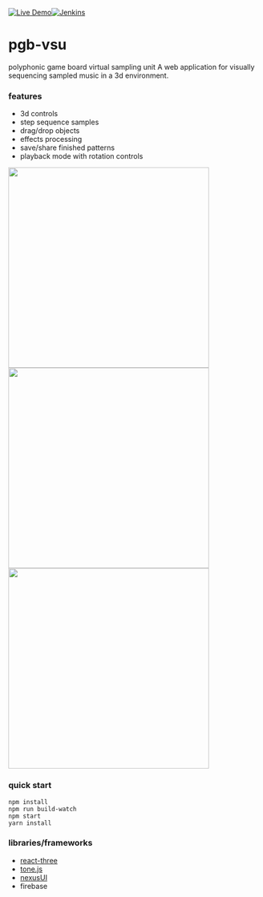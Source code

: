[![Live Demo](https://img.shields.io/badge/demo-online-green.svg)](http://pgb-vsu.club)[![Jenkins](https://img.shields.io/github/license/mashape/apistatus.svg)](https://github.com/anniejiwon/PGB/blob/master/LICENSE)

# pgb-vsu

polyphonic game board virtual sampling unit
A web application for visually sequencing sampled music in a 3d environment. 

### features

* 3d controls 
* step sequence samples
* drag/drop objects
* effects processing 
* save/share finished patterns
* playback mode with rotation controls

<img src="https://github.com/anniejiwon/PGB/raw/master/public/images/screenshot1.png" width="400">
<img src="https://github.com/anniejiwon/PGB/raw/master/public/images/screenshot2.png" width="400">
<img src="https://github.com/anniejiwon/PGB/raw/master/public/images/screenshot3.png" width="400">

### quick start

```
npm install
npm run build-watch
npm start
yarn install
```

### libraries/frameworks

* [react-three](https://github.com/Izzimach/react-three)
* [tone.js](https://github.com/Tonejs/Tone.js)
* [nexusUI](https://github.com/lsu-emdm/nexusUI)
* firebase


